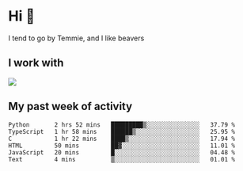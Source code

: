 <h1 align="left">Hi 👋</h1>

<p>I tend to go by Temmie, and I like beavers</p>

<h2 align="left">I work with</h2>

<div align=left>
  <img src="https://skillicons.dev/icons?i=py,godot,javascript,css,html,linux,git,blender,bash,vscode,&theme=dark">
</div>


<h2 align="left">My past week of activity</h2>

<!--START_SECTION:waka-->

```text
Python       2 hrs 52 mins   █████████▒░░░░░░░░░░░░░░░   37.79 %
TypeScript   1 hr 58 mins    ██████▒░░░░░░░░░░░░░░░░░░   25.95 %
C            1 hr 22 mins    ████▒░░░░░░░░░░░░░░░░░░░░   17.94 %
HTML         50 mins         ██▓░░░░░░░░░░░░░░░░░░░░░░   11.01 %
JavaScript   20 mins         █░░░░░░░░░░░░░░░░░░░░░░░░   04.48 %
Text         4 mins          ▒░░░░░░░░░░░░░░░░░░░░░░░░   01.01 %
```

<!--END_SECTION:waka-->
